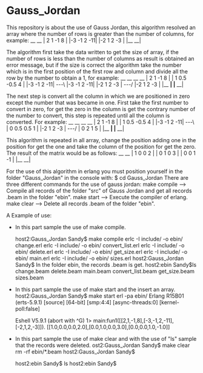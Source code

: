 Gauss_Jordan
============

This repository is about the use of Gauss Jordan, this algorithm resolved an array where the number of rows is greater
than the number of columns, for example:
                                         __        __
                                        | 2  1 -1  8 |
                                        |-3 -1  2 -11|
                                        |-2  1  2 -3 |
                                        |__        __|

The algorithm first take the data written to get the size of array, if the number of rows is less than the number of
columns as result is obtained an error message, but if the size is correct the algorithm take the number which is in 
the first position of the first row and column and divide all the row by the number to obtain a 1, for example:
                           __        __          __            __
                          | 2  1 -1  8 |        | 1  0.5 -0.5  4 |
                          |-3 -1  2 -11|  ---\  |-3  -1    2  -11|
                          |-2  1  2 -3 |  ---/  |-2   1    2  -3 |
                          |__        __|        |__            __|

The next step is convert all the column in which we are positioned in zero except the number that was became in one.
First take the first number to convert in zero, for get the zero in the column is get the contrary number of the 
number to convert, this step is repeated until all the column is converted.
For example: 
                           __        __          __            __
                          | 2  1 -1  8 |        | 1  0.5 -0.5  4 |
                          |-3 -1  2 -11|  ---\  | 0  0.5  0.5  1 |
                          |-2  1  2 -3 |  ---/  | 0   2    1   5 |
                          |__        __|        |__            __|

This algorithm is repeated  in all array, change the position adding one in the position for get the one and take the
column of the position for get the zero. The result of the matrix would be as follows:
                                         __        __
                                        | 1  0  0  2 |
                                        | 0  1  0  3 |
                                        | 0  0  1 -1 |
                                        |__        __|
                                        
For the use of this algorithm in erlang you must position yourself in the folder "Gauss_Jordan" in the console with:
            $ cd Gauss_Jordan
There are three different commands for the use of gauss jordan:
            make compile --> Compile all records of the folder "src" of Gauss Jordan and get all records .beam in the 
                             folder "ebin".
            make start   --> Execute the compiler of erlang.
            make clear   --> Delete all records .beam of the folder "ebin".

A Example of use:
  * In this part sample the use of make compile.
   
      host2:Gauss_Jordan Sandy$ make compile
      erlc -I include/ -o ebin/ change.erl
      erlc -I include/ -o ebin/ convert_list.erl
      erlc -I include/ -o ebin/ delete.erl
      erlc -I include/ -o ebin/ get_size.erl
      erlc -I include/ -o ebin/ main.erl
      erlc -I include/ -o ebin/ sizes.erl
      host2:Gauss_Jordan Sandy$ 
    In the folder ebin, the records .beam is get.
      host2:ebin Sandy$ls
      change.beam	delete.beam	main.beam
      convert_list.beam	get_size.beam	sizes.beam
   
  * In this part sample the use of make start and the insert an array.
      host2:Gauss_Jordan Sandy$ make start
      erl -pa ebin/
      Erlang R15B01 (erts-5.9.1) [source] [64-bit] [smp:4:4] [async-threads:0] [kernel-poll:false]

      Eshell V5.9.1  (abort with ^G)
      1> main:fun1([[2,1,-1,8],[-3,-1,2,-11],[-2,1,2,-3]]).
      [[1.0,0.0,0.0,2.0],[0.0,1.0,0.0,3.0],[0.0,0.0,1.0,-1.0]]
      
   * In this part sample the use of make clear and with the use of "ls" sample that the records were deleted.
      ost2:Gauss_Jordan Sandy$ make clear
      rm -rf ebin/*.beam
      host2:Gauss_Jordan Sandy$
      
      host2:ebin Sandy$ ls
      host2:ebin Sandy$ 
   
